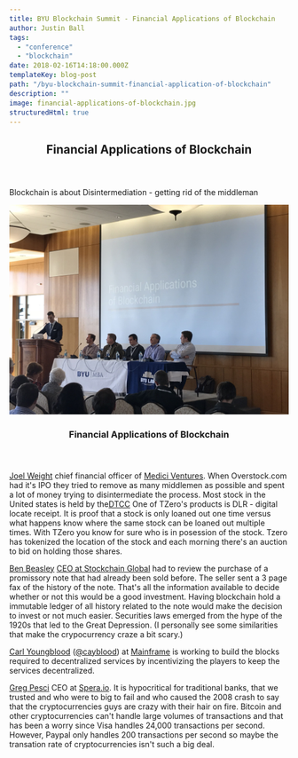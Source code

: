 ```yaml
---
title: BYU Blockchain Summit - Financial Applications of Blockchain
author: Justin Ball
tags:
  - "conference"
  - "blockchain"
date: 2018-02-16T14:18:00.000Z
templateKey: blog-post
path: "/byu-blockchain-summit-financial-application-of-blockchain"
description: ""
image: financial-applications-of-blockchain.jpg
structuredHtml: true
---
```

<section id="one">
  <div class="inner">
    <header class="major">
      <h2>Financial Applications of Blockchain</h2>
    </header>
    <p>Blockchain is about Disintermediation - getting rid of the middleman</p>
  </div>
</section>
<section class="spotlights">
  <section>
    <div class="image">
      <img src="./financial-applications-of-blockchain.jpg" alt="" data-position="center center">
    </div>
    <div class="content">
      <div class="inner">
        <header class="major">
          <h3>Financial Applications of Blockchain</h3>
        </header>
        <p>
          <a href="https://www.linkedin.com/in/joelweight/">Joel Weight</a> chief financial officer of <a href="http://www.mediciventures.com/">Medici Ventures</a>. When Overstock.com had it's IPO they tried to remove as many middlemen as possible and spent a lot of money trying to disintermediate the process. Most stock in the United states is held by the<a href="http://www.dtcc.com/">DTCC</a>
          One of TZero's products is DLR - digital locate receipt. It is proof that a stock is only loaned out one time versus what happens know where the same stock can be loaned out multiple times. With TZero you know for sure who is in posession of the stock. Tzero has tokenized the location of the stock and each morning there's an auction to bid on holding those shares.
        </p>
        <p>
          <a href="https://www.linkedin.com/in/benjamin-beasley-415b2411/">Ben Beasley</a> <a href="https://stockchainglobal.com/">CEO at Stockchain Global</a> had to review the purchase of a promissory note that had already been sold before. The seller sent a 3 page fax of the history of the note. That's all the information available to decide whether or not this would be a good investment. Having blockchain hold a immutable ledger of all history related to the note would make the decision to invest or not much easier.
  Securities laws emerged from the hype of the 1920s that led to the Great Depression. (I personally see some similarities that make the crypocurrency craze a bit scary.)
        </p>
        <p>
          <a href="https://www.linkedin.com/in/carlyoungblood/">Carl Youngblood</a> (<a href="https://twitter.com/cayblood">@cayblood</a>) at <a href="https://mainframe.com/">Mainframe</a> is working to build the blocks required to decentralized services by incentivizing the players to keep the services decentralized.
        </p>
        <p>
          <a href="https://www.linkedin.com/in/greg-pesci-25a189/">Greg Pesci</a> CEO at <a href="https://spera.io/">Spera.io</a>. It is hypocritical for traditional banks, that we trusted and who were to big to fail and who caused the 2008 crash to say that the cryptocurrencies guys are crazy with their hair on fire.
  Bitcoin and other cryptocurrencies can't handle large volumes of transactions and that has been a worry since Visa handles 24,000 transactions per second. However, Paypal only handles 200 transactions per second so maybe the transation rate of cryptocurrencies isn't such a big deal.
        </p>
      </div>
    </div>
  </section>
</section>
